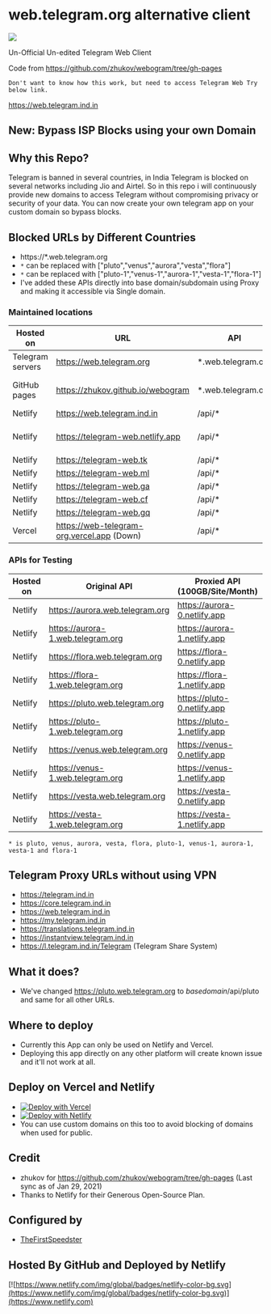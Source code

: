 # web.telegram.org alternative client

[![](https://data.jsdelivr.com/v1/package/gh/TelegramWeb/web.telegram.org/badge)](https://www.jsdelivr.com/package/gh/TelegramWeb/web.telegram.org)

Un-Official Un-edited Telegram Web Client

Code from https://github.com/zhukov/webogram/tree/gh-pages

    Don't want to know how this work, but need to access Telegram Web Try below link.
https://web.telegram.ind.in

## New: Bypass ISP Blocks using your own Domain

## Why this Repo?

Telegram is banned in several countries, in India Telegram is blocked on several networks including Jio and Airtel. So in this repo i will continuously provide new domains to access Telegram without compromising privacy or security of your data. You can now create your own telegram app on your custom domain so bypass blocks.

## Blocked URLs by Different Countries

* https://*.web.telegram.org
* `*` can be replaced with ["pluto","venus","aurora","vesta","flora"]
* `*` can be replaced with ["pluto-1","venus-1","aurora-1","vesta-1","flora-1"]
* I've added these APIs directly into base domain/subdomain using Proxy and making it accessible via Single domain.

### Maintained locations

| Hosted on        | URL           | API  | Bandwidth (Monthly) |
| ------------- |-------------| -----|-------------:|
| Telegram servers      | https://web.telegram.org | *.web.telegram.org | Unlimited
| GitHub pages      | https://zhukov.github.io/webogram | *.web.telegram.org | 100 GB Soft + UNLD API
| Netlify      | https://web.telegram.ind.in | /api/* | 400 GB
| Netlify      | https://telegram-web.netlify.app | /api/* | Shared with Above
| Netlify      | https://telegram-web.tk | /api/* | 100 GB
| Netlify      | https://telegram-web.ml | /api/* | 100 GB
| Netlify      | https://telegram-web.ga | /api/* | 100 GB
| Netlify      | https://telegram-web.cf | /api/* | 100 GB
| Netlify      | https://telegram-web.gq | /api/* | 100 GB
| Vercel      | https://web-telegram-org.vercel.app (Down) | /api/* | 100 GB

### APIs for Testing

| Hosted on        | Original API           | Proxied API (100GB/Site/Month) | Proxied API (400GB/All Below Sites)
| ------------- |-------------|-------------|-------------:|
| Netlify      | https://aurora.web.telegram.org | https://aurora-0.netlify.app | https://aurora.web.telegram.ind.in
| Netlify      | https://aurora-1.web.telegram.org | https://aurora-1.netlify.app | https://aurora-1.web.telegram.ind.in
| Netlify      | https://flora.web.telegram.org | https://flora-0.netlify.app | https://flora.web.telegram.ind.in
| Netlify      | https://flora-1.web.telegram.org | https://flora-1.netlify.app | https://flora-1.web.telegram.ind.in
| Netlify      | https://pluto.web.telegram.org | https://pluto-0.netlify.app | https://pluto.web.telegram.ind.in
| Netlify      | https://pluto-1.web.telegram.org | https://pluto-1.netlify.app | https://pluto-1.web.telegram.ind.in
| Netlify      | https://venus.web.telegram.org | https://venus-0.netlify.app | https://venus.web.telegram.ind.in
| Netlify      | https://venus-1.web.telegram.org | https://venus-1.netlify.app | https://venus-1.web.telegram.ind.in
| Netlify      | https://vesta.web.telegram.org | https://vesta-0.netlify.app | https://vesta.web.telegram.ind.in
| Netlify      | https://vesta-1.web.telegram.org | https://vesta-1.netlify.app | https://vesta-1.web.telegram.ind.in

````
* is pluto, venus, aurora, vesta, flora, pluto-1, venus-1, aurora-1, vesta-1 and flora-1
````

## Telegram Proxy URLs without using VPN

* https://telegram.ind.in
* https://core.telegram.ind.in
* https://web.telegram.ind.in
* https://my.telegram.ind.in
* https://translations.telegram.ind.in
* https://instantview.telegram.ind.in
* https://l.telegram.ind.in/Telegram (Telegram Share System)

## What it does?

* We've changed https://pluto.web.telegram.org to *basedomain*/api/pluto and same for all other URLs.

## Where to deploy

* Currently this App can only be used on Netlify and Vercel.
* Deploying this app directly on any other platform will create known issue and it'll not work at all.

## Deploy on Vercel and Netlify

* [![Deploy with Vercel](https://vercel.com/button)](https://vercel.com/new/git/external?repository-url=https%3A%2F%2Fgithub.com%2FTelegramWeb%2Fweb.telegram.org&project-name=telegram-web&repo-name=telegram-web-proxy&redirect-url=https%3A%2F%2Ft.telegram.ind.in%2FBhadooCloud)
* [![Deploy with Netlify](https://www.netlify.com/img/deploy/button.svg)](https://app.netlify.com/start/deploy?repository=https%3A%2F%2Fgithub.com%2FTelegramWeb%2Fweb.telegram.org)
* You can use custom domains on this too to avoid blocking of domains when used for public.

## Credit

* zhukov for https://github.com/zhukov/webogram/tree/gh-pages (Last sync as of Jan 29, 2021)
* Thanks to Netlify for their Generous Open-Source Plan.

## Configured by

* [TheFirstSpeedster](https://l.telegram.ind.in/TheFirstSpeedster)

## Hosted By GitHub and Deployed by Netlify

[![https://www.netlify.com/img/global/badges/netlify-color-bg.svg](https://www.netlify.com/img/global/badges/netlify-color-bg.svg)](https://www.netlify.com)
